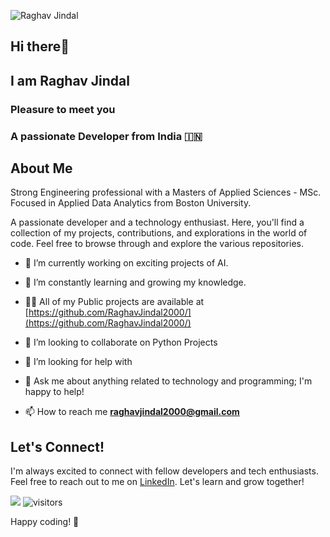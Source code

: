 ![Raghav Jindal](https://github.com/RaghavJindal2000/RaghavJindal2000/raw/main/assets/profile_banner.png)


## Hi there👋 
## I am Raghav Jindal
### Pleasure to meet you 
### A passionate Developer from India 🇮🇳


## About Me

Strong Engineering professional with a Masters of Applied Sciences - MSc. Focused in Applied Data Analytics from Boston University.

A passionate developer and a technology enthusiast. Here, you'll find a collection of my projects, contributions, and explorations in the world of code. Feel free to browse through and explore the various repositories.

- 🔭 I’m currently working on exciting projects of AI.

- 🌱 I’m constantly learning and growing my knowledge.

- 👨‍💻 All of my Public projects are available at [https://github.com/RaghavJindal2000/](https://github.com/RaghavJindal2000/)

- 👯 I’m looking to collaborate on Python Projects
  
- 🤔 I’m looking for help with 

- 💬 Ask me about anything related to technology and programming; I'm happy to help!

- 📫 How to reach me **raghavjindal2000@gmail.com**






## Let's Connect!

I'm always excited to connect with fellow developers and tech enthusiasts. Feel free to reach out to me on [LinkedIn](https://www.linkedin.com/in/raghavjindal2000/). Let's learn and grow together!

![](https://komarev.com/ghpvc/?username=RaghavJindal2000&color=blue&style=flat&label=Profile+Visits)
![visitors](https://visitor-badge.glitch.me/badge?page_id=RaghavJindal&left_color=green&right_color=red)

Happy coding! 🚀
